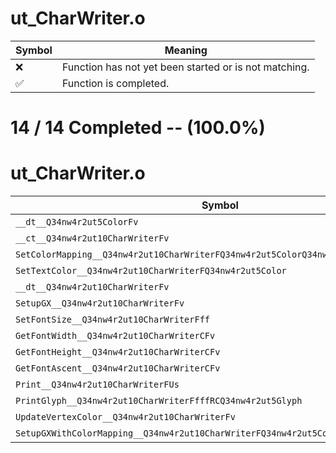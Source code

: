 # ut_CharWriter.o
| Symbol | Meaning 
| ------------- | ------------- 
| :x: | Function has not yet been started or is not matching. 
| :white_check_mark: | Function is completed. 


# 14 / 14 Completed -- (100.0%)
# ut_CharWriter.o
| Symbol | Decompiled? |
| ------------- | ------------- |
| `__dt__Q34nw4r2ut5ColorFv` | :white_check_mark: |
| `__ct__Q34nw4r2ut10CharWriterFv` | :white_check_mark: |
| `SetColorMapping__Q34nw4r2ut10CharWriterFQ34nw4r2ut5ColorQ34nw4r2ut5Color` | :white_check_mark: |
| `SetTextColor__Q34nw4r2ut10CharWriterFQ34nw4r2ut5Color` | :white_check_mark: |
| `__dt__Q34nw4r2ut10CharWriterFv` | :white_check_mark: |
| `SetupGX__Q34nw4r2ut10CharWriterFv` | :white_check_mark: |
| `SetFontSize__Q34nw4r2ut10CharWriterFff` | :white_check_mark: |
| `GetFontWidth__Q34nw4r2ut10CharWriterCFv` | :white_check_mark: |
| `GetFontHeight__Q34nw4r2ut10CharWriterCFv` | :white_check_mark: |
| `GetFontAscent__Q34nw4r2ut10CharWriterCFv` | :white_check_mark: |
| `Print__Q34nw4r2ut10CharWriterFUs` | :white_check_mark: |
| `PrintGlyph__Q34nw4r2ut10CharWriterFfffRCQ34nw4r2ut5Glyph` | :white_check_mark: |
| `UpdateVertexColor__Q34nw4r2ut10CharWriterFv` | :white_check_mark: |
| `SetupGXWithColorMapping__Q34nw4r2ut10CharWriterFQ34nw4r2ut5ColorQ34nw4r2ut5Color` | :white_check_mark: |
